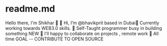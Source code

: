 # readme.md
Hello there, I'm Shikhar 👋     👋 Hi, I’m @bhavikprit based in Dubai👀 Currently working towards WEB3.0 skills. 🌱 Self-Taught programmer busy in building something NEW 💞️ I’ll happy to collaborate on projects , remote work 🥅 All time GOAL -- CONTRIBUTE TO OPEN SOURCE
